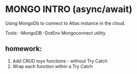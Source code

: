 # MONGO INTRO (async/await)
Using MongoDb to connect to Atlas instance in the cloud. 

Tools:
-MongoDB
-DotEnv
Mongoconnect utility 

## homework: 

1. Add CRUD toys functions - without Try Catch 
2. Wrap each function within a Try Catch 
